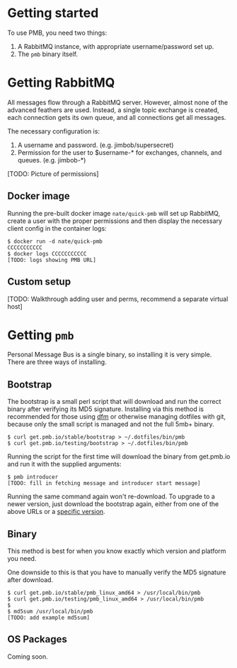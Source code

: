 # Getting started

To use PMB, you need two things:

1. A RabbitMQ instance, with appropriate username/password set up.
2. The `pmb` binary itself.

# Getting RabbitMQ

All messages flow through a RabbitMQ server.  However, almost none of the advanced feathers are used. Instead, a single topic exchange is created, each connection gets its own queue, and all connections get all messages.

The necessary configuration is:

1. A username and password. (e.g. jimbob/supersecret)
2. Permission for the user to $username-\* for exchanges, channels, and queues. (e.g. jimbob-\*)

[TODO: Picture of permissions]

## Docker image

Running the pre-built docker image `nate/quick-pmb` will set up RabbitMQ, create a user with the proper permissions and then display the necessary client config in the container logs:

```
$ docker run -d nate/quick-pmb
CCCCCCCCCCC
$ docker logs CCCCCCCCCCC
[TODO: logs showing PMB URL]
```

## Custom setup

[TODO: Walkthrough adding user and perms, recommend a separate virtual host]

# Getting `pmb`

Personal Message Bus is a single binary, so installing it is very simple. There are three ways of installing. 

## Bootstrap

The bootstrap is a small perl script that will download and run the correct binary after verifying its MD5 signature. Installing via this method is recommended for those using [dfm](https://github.com/justone/dfm) or otherwise managing dotfiles with git, because only the small script is managed and not the full 5mb+ binary.

```
$ curl get.pmb.io/stable/bootstrap > ~/.dotfiles/bin/pmb
$ curl get.pmb.io/testing/bootstrap > ~/.dotfiles/bin/pmb
```

Running the script for the first time will download the binary from get.pmb.io and run it with the supplied arguments:

```
$ pmb introducer
[TODO: fill in fetching message and introducer start message]
```

Running the same command again won't re-download.  To upgrade to a newer version, just download the bootstrap again, either from one of the above URLs or a [specific version](http://get.pmb.io).

## Binary

This method is best for when you know exactly which version and platform you need.

One downside to this is that you have to manually verify the MD5 signature after download.

```
$ curl get.pmb.io/stable/pmb_linux_amd64 > /usr/local/bin/pmb
$ curl get.pmb.io/testing/pmb_linux_amd64 > /usr/local/bin/pmb
$
$ md5sum /usr/local/bin/pmb
[TODO: add example md5sum]
```

## OS Packages

Coming soon.

